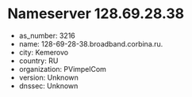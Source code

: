 # Nameserver 128.69.28.38

* as_number: 3216
* name: 128-69-28-38.broadband.corbina.ru.
* city: Kemerovo
* country: RU
* organization: PVimpelCom
* version: Unknown
* dnssec: Unknown
